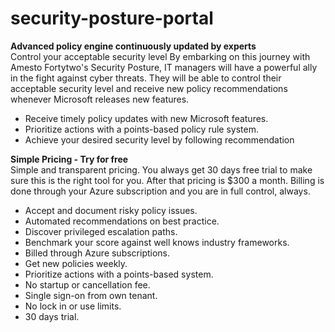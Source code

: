 # security-posture-portal

**Advanced policy engine continuously updated by experts** <br>
Control your acceptable security level
By embarking on this journey with Amesto Fortytwo's Security Posture, IT managers will have a powerful ally in the fight against cyber threats. They will be able to control their acceptable security level and receive new policy recommendations whenever Microsoft releases new features.

- Receive timely policy updates with new Microsoft features. 
- Prioritize actions with a points-based policy rule system. 
- Achieve your desired security level by following recommendation

**Simple Pricing - Try for free** <br>
Simple and transparent pricing. You always get 30 days free trial to make sure this is the right tool for you. After that pricing is $300 a month. Billing is done through your Azure subscription and you are in full control, always.

- Accept and document risky policy issues.
- Automated recommendations on best practice.
- Discover privileged escalation paths.
- Benchmark your score against well knows industry frameworks.
- Billed through Azure subscriptions.
- Get new policies weekly.
- Prioritize actions with a points-based system.
- No startup or cancellation fee.
- Single sign-on from own tenant.
- No lock in or use limits.
- 30 days trial.
